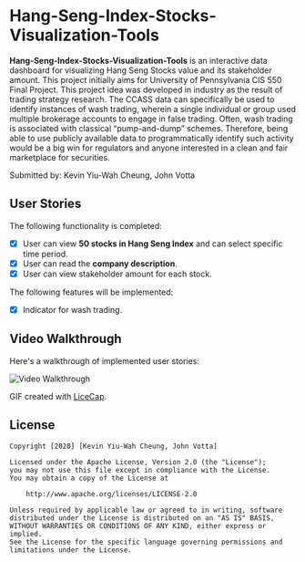 # Hang-Seng-Index-Stocks-Visualization-Tools

**Hang-Seng-Index-Stocks-Visualization-Tools** is an interactive data dashboard for visualizing Hang Seng Stocks value and its stakeholder amount.
This project initially aims for University of Pennsylvania CIS 550 Final Project. This project idea was developed in industry as the result of trading strategy research. The CCASS data can specifically be used to identify instances of wash trading, wherein a single individual or group used multiple brokerage accounts to engage in false trading. Often, wash trading is associated with classical “pump-and-dump” schemes. Therefore, being able to use publicly available data to programmatically identify such activity would be a big win for regulators and anyone interested in a clean and fair marketplace for securities.


Submitted by: Kevin Yiu-Wah Cheung, John Votta

## User Stories

The following functionality is completed:

* [x] User can view **50 stocks in Hang Seng Index** and can select specific time period. 
* [x] User can read the **company description**.
* [x] User can view stakeholder amount for each stock.

The following features will be implemented:

* [x] Indicator for wash trading.

## Video Walkthrough

Here's a walkthrough of implemented user stories:

<img src='walkthrough_v.gif' title='Video Walkthrough' width='' alt='Video Walkthrough' />

GIF created with [LiceCap](http://www.cockos.com/licecap/).

## License

    Copyright [2020] [Kevin Yiu-Wah Cheung, John Votta]

    Licensed under the Apache License, Version 2.0 (the "License");
    you may not use this file except in compliance with the License.
    You may obtain a copy of the License at

        http://www.apache.org/licenses/LICENSE-2.0

    Unless required by applicable law or agreed to in writing, software
    distributed under the License is distributed on an "AS IS" BASIS,
    WITHOUT WARRANTIES OR CONDITIONS OF ANY KIND, either express or implied.
    See the License for the specific language governing permissions and
    limitations under the License.
